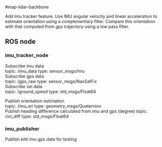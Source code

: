 #map-lidar-backbone

Add Imu tracker feature. Use IMU angular velocity and linear acceleration to estimate orientation using a complementary filter. Compare this orientation with that computed from gps trajectory using a low pass filter.

## ROS node

### imu_tracker_node
Subscribe imu data  
topic: /imu_data     type: sensor_msgs/Imu  
Subscribe gps data  
topic: /gps_raw      type: sensor_msgs/NavSatFix  
Subscribe vel data  
topic: /ground_speed type: std_msgs/Float64  

Publish orientation estimation  
topic: /imu_ori      type: geometry_msgs/Quaternion  
Publish heading difference calculated from imu and gps (degree)
topic: /ori_diff     type: std_msgs/Float64

### imu_publisher
Publish kitti imu gps data for testing
